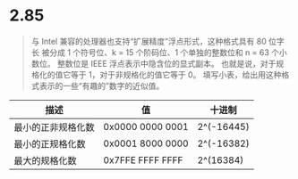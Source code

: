 # 2.85

> 与 Intel 兼容的处理器也支持“扩展精度”浮点形式，这种格式具有 80 位字长
> 被分成 1 个符号位、k = 15 个阶码位、1 个单独的整数位和 n = 63 个小数位。
> 整数位是 IEEE 浮点表示中隐含位的显式副本。
> 也就是说，对于规格化的值它等于 1，对于非规格化的值它等于 0。
> 填写小表，给出用这种格式表示的一些“有趣的”数字的近似值。

| 描述               | 值               | 十进制     |
| ------------------ | ---------------- | ---------- |
| 最小的正非规格化数 | 0x0000 0000 0001 | 2^(-16445) |
| 最小的正规格化数   | 0x0001 8000 0000 | 2^(-16382) |
| 最大的规格化数     | 0x7FFE FFFF FFFF | 2^(16384)  |
